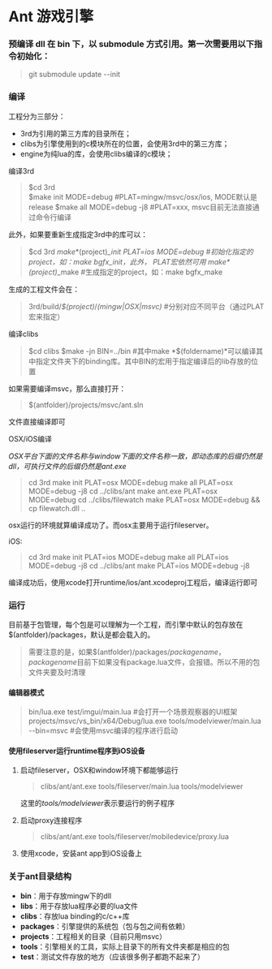 Ant 游戏引擎
=====

### 预编译 dll 在 bin 下，以 submodule 方式引用。第一次需要用以下指令初始化：

> git submodule update --init

### 编译
工程分为三部分：
- 3rd为引用的第三方库的目录所在；
- clibs为引擎使用到的c模块所在的位置，会使用3rd中的第三方库；
- engine为纯lua的库，会使用clibs编译的c模块；

编译3rd

> $cd 3rd  
> $make init MODE=debug #PLAT=mingw/msvc/osx/ios, MODE默认是release
> $make all MODE=debug -j8	#PLAT=xxx, msvc目前无法直接通过命令行编译

此外，如果要重新生成指定3rd中的库可以：
> $cd 3rd
> $make *$(project)*_init PLAT=ios MODE=debug	#初始化指定的project，如：make bgfx_init，此外， PLAT宏依然可用
> $make *$(project)*_make	#生成指定的project，如：make bgfx_make

生成的工程文件会在：
> 3rd/build/*$(project)*/*(mingw|OSX|msvc)*	#分别对应不同平台（通过PLAT宏来指定）

编译clibs  

> $cd clibs
> $make -jn BIN=../bin	#其中make *$(foldername)*可以编译其中指定文件夹下的binding库。其中BIN的宏用于指定编译后的lib存放的位置

如果需要编译msvc，那么直接打开：
> $(antfolder)/projects/msvc/ant.sln

文件直接编译即可

OSX/iOS编译

*OSX平台下面的文件名称与window下面的文件名称一致，即动态库的后缀仍然是dll，可执行文件的后缀仍然是ant.exe*

> cd 3rd
> make init PLAT=osx MODE=debug
> make all PLAT=osx MODE=debug -j8
> cd ../clibs/ant
> make ant.exe PLAT=osx MODE=debug
> cd ../clibs/filewatch
> make PLAT=osx MODE=debug && cp filewatch.dll ..

osx运行的环境就算编译成功了。而osx主要用于运行fileserver。

iOS:
> cd 3rd
> make init PLAT=ios MODE=debug
> make all PLAT=ios MODE=debug -j8
> cd ../clibs/ant
> make PLAT=ios MODE=debug -j8

编译成功后，使用xcode打开runtime/ios/ant.xcodeproj工程后，编译运行即可

### 运行
目前基于包管理，每个包是可以理解为一个工程，而引擎中默认的包存放在$(antfolder)/packages，默认是都会载入的。
> 需要注意的是，如果$(antfolder)/packages/*packagename*，*packagename*目前下如果没有package.lua文件，会报错。所以不用的包文件夹要及时清理

#### 编辑器模式
> bin/lua.exe test/imgui/main.lua	#会打开一个场景观察器的UI框架
> projects/msvc/vs_bin/x64/Debug/lua.exe tools/modelviewer/main.lua --bin=msvc #会使用msvc编译的程序进行启动

#### 使用fileserver运行runtime程序到iOS设备
1. 启动fileserver，OSX和window环境下都能够运行 
   > clibs/ant/ant.exe tools/fileserver/main.lua tools/modelviewer
    > 
    这里的*tools/modelviewer*表示要运行的例子程序

2. 启动proxy连接程序
   > clibs/ant/ant.exe tools/fileserver/mobiledevice/proxy.lua

3. 使用xcode，安装ant app到iOS设备上

### 关于ant目录结构
- **bin**：用于存放mingw下的dll
- **libs**：用于存放lua程序必要的lua文件
- **clibs**：存放lua binding的c/c++库
- **packages**：引擎提供的系统包（包与包之间有依赖）
- **projects**：工程相关的目录（目前只用msvc）
- **tools**：引擎相关的工具，实际上目录下的所有文件夹都是相应的包
- **test**：测试文件存放的地方（应该很多例子都跑不起来了）